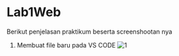 # Lab1Web
Berikut penjelasan praktikum beserta screenshootan nya 
1.	Membuat file baru pada VS CODE 
![1](https://user-images.githubusercontent.com/56387936/113469037-84cbd480-9474-11eb-81d7-26522027003d.JPG)
